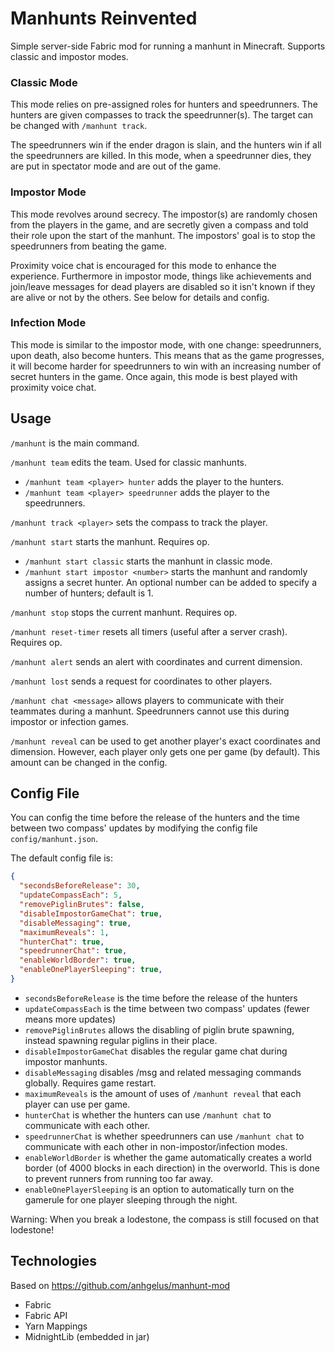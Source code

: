 # Manhunts Reinvented

Simple server-side Fabric mod for running a manhunt in Minecraft. Supports classic and impostor modes.

### Classic Mode
This mode relies on pre-assigned roles for hunters and speedrunners. The hunters are given compasses to track the speedrunner(s). The target can be changed with `/manhunt track`.

The speedrunners win if the ender dragon is slain, and the hunters win if all the speedrunners are killed. In this mode, when a speedrunner dies, they are put in spectator mode and are out of the game.

### Impostor Mode
This mode revolves around secrecy. The impostor(s) are randomly chosen from the players in the game, and are secretly given a compass and told their role upon the start of the manhunt. The impostors' goal is to stop the speedrunners from beating the game.

Proximity voice chat is encouraged for this mode to enhance the experience. Furthermore in impostor mode, things like achievements and join/leave messages for dead players are disabled so it isn't known if they are alive or not by the others. See below for details and config.

### Infection Mode
This mode is similar to the impostor mode, with one change: speedrunners, upon death, also become hunters. This means that as the game progresses, it will become harder for speedrunners to win with an increasing number of secret hunters in the game. Once again, this mode is best played with proximity voice chat.

## Usage

`/manhunt` is the main command.

`/manhunt team` edits the team. Used for classic manhunts.
- `/manhunt team <player> hunter` adds the player to the hunters.
- `/manhunt team <player> speedrunner` adds the player to the speedrunners.

`/manhunt track <player>` sets the compass to track the player.

`/manhunt start` starts the manhunt. Requires op.
- `/manhunt start classic` starts the manhunt in classic mode.
- `/manhunt start impostor <number>` starts the manhunt and randomly assigns a secret hunter. An optional number can be added to specify a number of hunters; default is 1.

`/manhunt stop` stops the current manhunt. Requires op.

`/manhunt reset-timer` resets all timers (useful after a server crash). Requires op.

`/manhunt alert` sends an alert with coordinates and current dimension.

`/manhunt lost` sends a request for coordinates to other players.

`/manhunt chat <message>` allows players to communicate with their teammates during a manhunt. Speedrunners cannot use this during impostor or infection games.

`/manhunt reveal` can be used to get another player's exact coordinates and dimension. However, each player only gets one per game (by default). This amount can be changed in the config.

## Config File

You can config the time before the release of the hunters and the time between two compass' updates by modifying the config
file `config/manhunt.json`.

The default config file is:

```json
{
  "secondsBeforeRelease": 30,
  "updateCompassEach": 5,
  "removePiglinBrutes": false,
  "disableImpostorGameChat": true,
  "disableMessaging": true,
  "maximumReveals": 1,
  "hunterChat": true,
  "speedrunnerChat": true,
  "enableWorldBorder": true,
  "enableOnePlayerSleeping": true,
}
```

- `secondsBeforeRelease` is the time before the release of the hunters
- `updateCompassEach` is the time between two compass' updates (fewer means more updates)
- `removePiglinBrutes` allows the disabling of piglin brute spawning, instead spawning regular piglins in their place.
- `disableImpostorGameChat` disables the regular game chat during impostor manhunts.
- `disableMessaging` disables /msg and related messaging commands globally. Requires game restart.
- `maximumReveals` is the amount of uses of `/manhunt reveal` that each player can use per game.
- `hunterChat` is whether the hunters can use `/manhunt chat` to communicate with each other.
- `speedrunnerChat` is whether speedrunners can use `/manhunt chat` to communicate with each other in non-impostor/infection modes.
- `enableWorldBorder` is whether the game automatically creates a world border (of 4000 blocks in each direction) in the overworld. This is done to prevent runners from running too far away.
- `enableOnePlayerSleeping` is an option to automatically turn on the gamerule for one player sleeping through the night.

Warning: When you break a lodestone, the compass is still focused on that lodestone!

## Technologies
Based on https://github.com/anhgelus/manhunt-mod

- Fabric
- Fabric API
- Yarn Mappings
- MidnightLib (embedded in jar)

